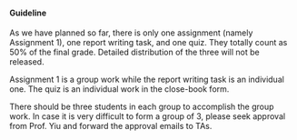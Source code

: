 #### Guideline

As we have planned so far, there is only one assignment (namely Assignment 1), one report writing task, and one quiz. They totally count as 50% of the final grade. Detailed distribution of the three will not be released. 

Assignment 1 is a group work while the report writing task is an individual one. The quiz is an individual work in the close-book form. 

There should be three students in each group to accomplish the group work. In case it is very difficult to form a group of 3, please seek approval from Prof. Yiu and forward the approval emails to TAs. 
